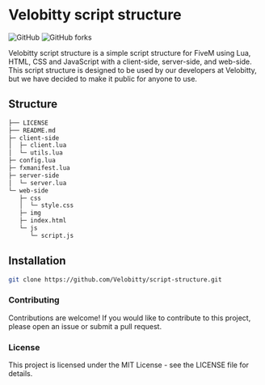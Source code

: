 # Velobitty script structure

![GitHub](https://img.shields.io/github/license/Velobitty/script-structure)
![GitHub forks](https://img.shields.io/github/forks/Velobitty/script-structure?style=social)

Velobitty script structure is a simple script structure for FiveM using Lua, HTML, CSS and JavaScript with a client-side, server-side, and web-side. This script structure is designed to be used by our developers at Velobitty, but we have decided to make it public for anyone to use.

## Structure

```bash
├── LICENSE
├── README.md
├─ client-side
│  ├─ client.lua
│  └─ utils.lua
├─ config.lua
├─ fxmanifest.lua
├─ server-side
│  └─ server.lua
└─ web-side
   ├─ css
   │  └─ style.css
   ├─ img
   ├─ index.html
   └─ js
      └─ script.js
```

## Installation

```bash
git clone https://github.com/Velobitty/script-structure.git
```

### Contributing
Contributions are welcome! If you would like to contribute to this project, please open an issue or submit a pull request.

### License
This project is licensed under the MIT License - see the LICENSE file for details.
